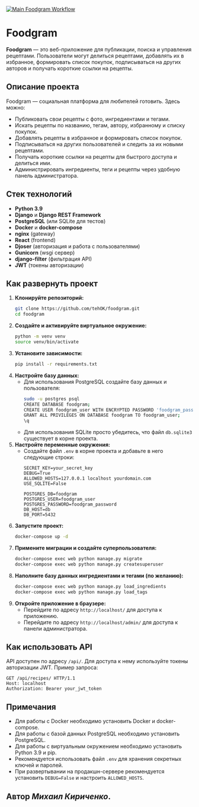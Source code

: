 [![Main Foodgram Workflow](https://github.com/tehOK/foodgram/actions/workflows/main.yaml/badge.svg)](https://github.com/tehOK/foodgram/actions/workflows/main.yaml)
# Foodgram

**Foodgram** — это веб-приложение для публикации, поиска и управления рецептами. Пользователи могут делиться рецептами, добавлять их в избранное, формировать список покупок, подписываться на других авторов и получать короткие ссылки на рецепты.

## Описание проекта

Foodgram — социальная платформа для любителей готовить. Здесь можно:
- Публиковать свои рецепты с фото, ингредиентами и тегами.
- Искать рецепты по названию, тегам, автору, избранному и списку покупок.
- Добавлять рецепты в избранное и формировать список покупок.
- Подписываться на других пользователей и следить за их новыми рецептами.
- Получать короткие ссылки на рецепты для быстрого доступа и делиться ими.
- Администрировать ингредиенты, теги и рецепты через удобную панель администратора.

## Стек технологий

- **Python 3.9**
- **Django** и **Django REST Framework**
- **PostgreSQL** (или SQLite для тестов)
- **Docker** и **docker-compose**
- **nginx** (gateway)
- **React** (frontend)
- **Djoser** (авторизация и работа с пользователями)
- **Gunicorn** (wsgi сервер)
- **django-filter** (фильтрация API)
- **JWT** (токены авторизации)

## Как развернуть проект

1. **Клонируйте репозиторий:**
   ```sh
   git clone https://github.com/tehOK/foodgram.git
   cd foodgram
   ```
2. **Создайте и активируйте виртуальное окружение:**
   ```sh
   python -m venv venv
   source venv/bin/activate
   ```
3. **Установите зависимости:**
   ```sh
   pip install -r requirements.txt
   ```
4. **Настройте базу данных:**
   - Для использования PostgreSQL создайте базу данных и пользователя:
     ```sh
     sudo -u postgres psql
     CREATE DATABASE foodgram;
     CREATE USER foodgram_user WITH ENCRYPTED PASSWORD 'foodgram_password';
     GRANT ALL PRIVILEGES ON DATABASE foodgram TO foodgram_user;
     \q
     ```
   - Для использования SQLite просто убедитесь, что файл `db.sqlite3` существует в корне проекта.
5. **Настройте переменные окружения:**
   - Создайте файл `.env` в корне проекта и добавьте в него следующие строки:
     ```env
     SECRET_KEY=your_secret_key
     DEBUG=True
     ALLOWED_HOSTS=127.0.0.1 localhost yourdomain.com
     USE_SQLITE=False
     
     POSTGRES_DB=foodgram
     POSTGRES_USER=foodgram_user
     POSTGRES_PASSWORD=foodgram_password
     DB_HOST=db
     DB_PORT=5432
     ```
6. **Запустите проект:**
   ```sh
   docker-compose up -d
   ```
7. **Примените миграции и создайте суперпользователя:**
   ```sh
   docker-compose exec web python manage.py migrate
   docker-compose exec web python manage.py createsuperuser
   ```
8. **Наполните базу данных ингредиентами и тегами (по желанию):**
   ```sh
   docker-compose exec web python manage.py load_ingredients
   docker-compose exec web python manage.py load_tags
   ```
9. **Откройте приложение в браузере:**
   - Перейдите по адресу `http://localhost/` для доступа к приложению.
   - Перейдите по адресу `http://localhost/admin/` для доступа к панели администратора.

## Как использовать API

API доступен по адресу `/api/`. Для доступа к нему используйте токены авторизации JWT. Пример запроса:
```http
GET /api/recipes/ HTTP/1.1
Host: localhost
Authorization: Bearer your_jwt_token
```

## Примечания

- Для работы с Docker необходимо установить Docker и docker-compose.
- Для работы с базой данных PostgreSQL необходимо установить PostgreSQL.
- Для работы с виртуальным окружением необходимо установить Python 3.9 и pip.
- Рекомендуется использовать файл `.env` для хранения секретных ключей и паролей.
- При развертывании на продакшн-сервере рекомендуется установить `DEBUG=False` и настроить `ALLOWED_HOSTS`.

## Автор *Михаил Кириченко*.